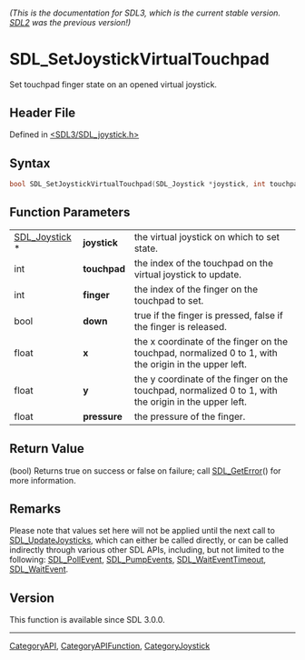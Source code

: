 ###### (This is the documentation for SDL3, which is the current stable version. [SDL2](https://wiki.libsdl.org/SDL2/) was the previous version!)
# SDL_SetJoystickVirtualTouchpad

Set touchpad finger state on an opened virtual joystick.

## Header File

Defined in [<SDL3/SDL_joystick.h>](https://github.com/libsdl-org/SDL/blob/main/include/SDL3/SDL_joystick.h)

## Syntax

```c
bool SDL_SetJoystickVirtualTouchpad(SDL_Joystick *joystick, int touchpad, int finger, bool down, float x, float y, float pressure);
```

## Function Parameters

|                                |              |                                                                                                       |
| ------------------------------ | ------------ | ----------------------------------------------------------------------------------------------------- |
| [SDL_Joystick](SDL_Joystick) * | **joystick** | the virtual joystick on which to set state.                                                           |
| int                            | **touchpad** | the index of the touchpad on the virtual joystick to update.                                          |
| int                            | **finger**   | the index of the finger on the touchpad to set.                                                       |
| bool                           | **down**     | true if the finger is pressed, false if the finger is released.                                       |
| float                          | **x**        | the x coordinate of the finger on the touchpad, normalized 0 to 1, with the origin in the upper left. |
| float                          | **y**        | the y coordinate of the finger on the touchpad, normalized 0 to 1, with the origin in the upper left. |
| float                          | **pressure** | the pressure of the finger.                                                                           |

## Return Value

(bool) Returns true on success or false on failure; call
[SDL_GetError](SDL_GetError)() for more information.

## Remarks

Please note that values set here will not be applied until the next call to
[SDL_UpdateJoysticks](SDL_UpdateJoysticks), which can either be called
directly, or can be called indirectly through various other SDL APIs,
including, but not limited to the following:
[SDL_PollEvent](SDL_PollEvent), [SDL_PumpEvents](SDL_PumpEvents),
[SDL_WaitEventTimeout](SDL_WaitEventTimeout),
[SDL_WaitEvent](SDL_WaitEvent).

## Version

This function is available since SDL 3.0.0.

----
[CategoryAPI](CategoryAPI), [CategoryAPIFunction](CategoryAPIFunction), [CategoryJoystick](CategoryJoystick)

